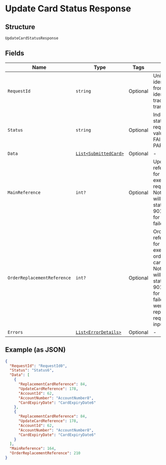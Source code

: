 
# Update Card Status Response

## Structure

`UpdateCardStatusResponse`

## Fields

| Name | Type | Tags | Description |
|  --- | --- | --- | --- |
| `RequestId` | `string` | Optional | Unique request identifier passed from end user. This identifier helps in tracing a transaction |
| `Status` | `string` | Optional | Indicates overall status of the request. Allowed values: SUCCESS, FAILED, PARTIAL_SUCCESS |
| `Data` | [`List<SubmittedCard>`](../../doc/models/submitted-card.md) | Optional | - |
| `MainReference` | `int?` | Optional | Update status reference number for tracking the execution of the request. <br>Note: Reference will be empty for status 9006 and 9012 i.e., request for all the cards failed. |
| `OrderReplacementReference` | `int?` | Optional | Order replacement reference number for tracking the execution of the order replacement cards request. <br/>Note: Reference will be empty for status 9006 and 9012 i.e., request for all the cards failed or if there were no order replacement requested in the input. |
| `Errors` | [`List<ErrorDetails>`](../../doc/models/error-details.md) | Optional | - |

## Example (as JSON)

```json
{
  "RequestId": "RequestId0",
  "Status": "Status6",
  "Data": [
    {
      "ReplacementCardReference": 84,
      "UpdateCardReference": 178,
      "AccountId": 62,
      "AccountNumber": "AccountNumber8",
      "CardExpiryDate": "CardExpiryDate6"
    },
    {
      "ReplacementCardReference": 84,
      "UpdateCardReference": 178,
      "AccountId": 62,
      "AccountNumber": "AccountNumber8",
      "CardExpiryDate": "CardExpiryDate6"
    }
  ],
  "MainReference": 164,
  "OrderReplacementReference": 210
}
```

